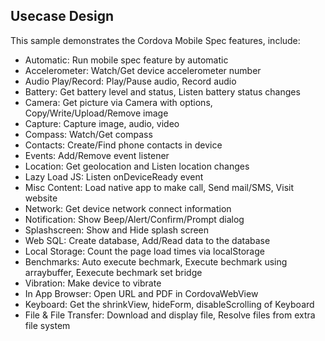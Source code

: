 ## Usecase Design

This sample demonstrates the Cordova Mobile Spec features, include:

* Automatic: Run mobile spec feature by automatic
* Accelerometer: Watch/Get device accelerometer number
* Audio Play/Record: Play/Pause audio, Record audio
* Battery: Get battery level and status, Listen battery status changes
* Camera: Get picture via Camera with options, Copy/Write/Upload/Remove image
* Capture: Capture image, audio, video
* Compass: Watch/Get compass
* Contacts: Create/Find phone contacts in device
* Events: Add/Remove event listener
* Location: Get geolocation and Listen location changes 
* Lazy Load JS: Listen onDeviceReady event
* Misc Content: Load native app to make call, Send mail/SMS, Visit website
* Network: Get device network connect information
* Notification: Show Beep/Alert/Confirm/Prompt dialog
* Splashscreen: Show and Hide splash screen
* Web SQL: Create database, Add/Read data to the database 
* Local Storage: Count the page load times via localStorage
* Benchmarks: Auto execute bechmark, Execute bechmark using arraybuffer, Eexecute bechmark set bridge
* Vibration: Make device to vibrate
* In App Browser: Open URL and PDF in CordovaWebView
* Keyboard: Get the shrinkView, hideForm, disableScrolling of Keyboard
* File & File Transfer: Download and display file, Resolve files from extra file system
